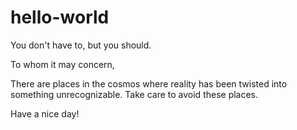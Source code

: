 # hello-world
You don't have to, but you should.

To whom it may concern,

There are places in the cosmos where reality has been twisted into something unrecognizable.
Take care to avoid these places.

Have a nice day!
